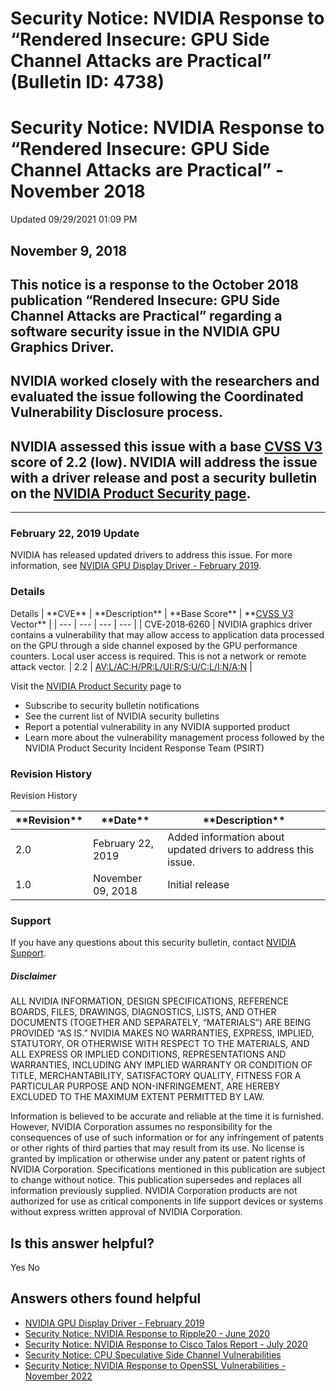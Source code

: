 # Security Notice: NVIDIA Response to “Rendered Insecure: GPU Side Channel Attacks are Practical” (Bulletin ID: 4738)



Security Notice: NVIDIA Response to “Rendered Insecure: GPU Side Channel Attacks are Practical” - November 2018
===============================================================================================================




 Updated 09/29/2021 01:09 PM



November 9, 2018
----------------


This notice is a response to the October 2018 publication “Rendered Insecure: GPU Side Channel Attacks are Practical” regarding a software security issue in the NVIDIA GPU Graphics Driver.
--------------------------------------------------------------------------------------------------------------------------------------------------------------------------------------------


NVIDIA worked closely with the researchers and evaluated the issue following the Coordinated Vulnerability Disclosure process.
------------------------------------------------------------------------------------------------------------------------------


NVIDIA assessed this issue with a base [CVSS V3](https://www.first.org/cvss/user-guide) score of 2.2 (low). NVIDIA will address the issue with a driver release and post a security bulletin on the [NVIDIA Product Security page](https://www.nvidia.com/product-security/).
-----------------------------------------------------------------------------------------------------------------------------------------------------------------------------------------------------------------------------------------------------------------------------






---




### February 22, 2019 Update


NVIDIA has released updated drivers to address this issue. For more information, see [ NVIDIA GPU Display Driver - February 2019](https://nvidia.custhelp.com/app/answers/detail/a_id/4772).


### Details




Details
| \*\*CVE\*\* | \*\*Description\*\* | \*\*Base Score\*\* | \*\*[CVSS V3](https://www.first.org/cvss/user-guide) Vector\*\* |
| --- | --- | --- | --- |
| CVE‑2018‑6260 | NVIDIA graphics driver contains a vulnerability that may allow access to application data processed on the GPU through a side channel exposed by the GPU performance counters. Local user access is required. This is not a network or remote attack vector. | 2.2 | [AV:L/AC:H/PR:L/UI:R/S:U/C:L/I:N/A:N](https://nvd.nist.gov/vuln-metrics/cvss/v3-calculator?vector=AV:L/AC:H/PR:L/UI:R/S:U/C:L/I:N/A:N) |


 


Visit the [NVIDIA Product Security](https://www.nvidia.com/security) page to


* Subscribe to security bulletin notifications
* See the current list of NVIDIA security bulletins
* Report a potential vulnerability in any NVIDIA supported product
* Learn more about the vulnerability management process followed by the NVIDIA Product Security Incident Response Team (PSIRT)


### Revision History




Revision History





| \*\*Revision\*\* | \*\*Date\*\* | \*\*Description\*\* |
| --- | --- | --- |
| 2.0 | February 22, 2019 | Added information about updated drivers to address this issue. |
| 1.0 | November 09, 2018 | Initial release |


### Support


If you have any questions about this security bulletin, contact [NVIDIA Support](https://www.nvidia.com/object/support.html).


##### Disclaimer


ALL NVIDIA INFORMATION, DESIGN SPECIFICATIONS, REFERENCE BOARDS, FILES, DRAWINGS, DIAGNOSTICS, LISTS, AND OTHER DOCUMENTS (TOGETHER AND SEPARATELY, “MATERIALS”) ARE BEING PROVIDED “AS IS.” NVIDIA MAKES NO WARRANTIES, EXPRESS, IMPLIED, STATUTORY, OR OTHERWISE WITH RESPECT TO THE MATERIALS, AND ALL EXPRESS OR IMPLIED CONDITIONS, REPRESENTATIONS AND WARRANTIES, INCLUDING ANY IMPLIED WARRANTY OR CONDITION OF TITLE, MERCHANTABILITY, SATISFACTORY QUALITY, FITNESS FOR A PARTICULAR PURPOSE AND NON-INFRINGEMENT, ARE HEREBY EXCLUDED TO THE MAXIMUM EXTENT PERMITTED BY LAW.


Information is believed to be accurate and reliable at the time it is furnished. However, NVIDIA Corporation assumes no responsibility for the consequences of use of such information or for any infringement of patents or other rights of third parties that may result from its use. No license is granted by implication or otherwise under any patent or patent rights of NVIDIA Corporation. Specifications mentioned in this publication are subject to change without notice. This publication supersedes and replaces all information previously supplied. NVIDIA Corporation products are not authorized for use as critical components in life support devices or systems without express written approval of NVIDIA Corporation.










Is this answer helpful?
-----------------------



Yes
No







Answers others found helpful
----------------------------


* [ NVIDIA GPU Display Driver - February 2019](/app/answers/detail/a_id/4772/related/1)
* [Security Notice: NVIDIA Response to Ripple20 - June 2020](/app/answers/detail/a_id/5033/related/1)
* [Security Notice: NVIDIA Response to Cisco Talos Report - July 2020](/app/answers/detail/a_id/5044/related/1)
* [Security Notice: CPU Speculative Side Channel Vulnerabilities](/app/answers/detail/a_id/4609/related/1)
* [Security Notice: NVIDIA Response to OpenSSL Vulnerabilities - November 2022](/app/answers/detail/a_id/5405/related/1)








